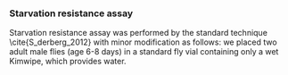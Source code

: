 ### Starvation resistance assay

Starvation resistance assay was performed by the standard technique \cite{S_derberg_2012} with minor modification as follows: we placed two adult male flies (age 6-8 days) in a standard fly vial containing only a wet Kimwipe, which provides water.
